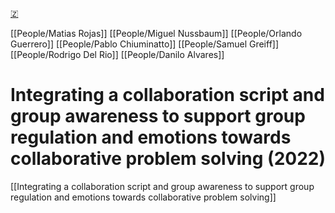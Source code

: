 [🇿](zotero://select/library/items/VPCTGHSM)

[[People/Matias Rojas]] [[People/Miguel Nussbaum]] [[People/Orlando Guerrero]] [[People/Pablo Chiuminatto]] [[People/Samuel Greiff]] [[People/Rodrigo Del Rio]] [[People/Danilo Alvares]] 
# Integrating a collaboration script and group awareness to support group regulation and emotions towards collaborative problem solving (2022)

[[Integrating a collaboration script and group awareness to support group regulation and emotions towards collaborative problem solving]]